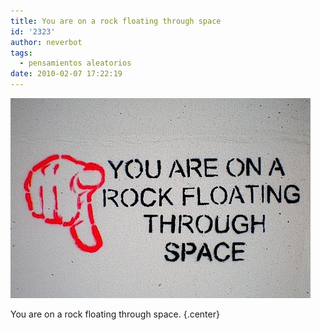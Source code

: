 ```yaml
---
title: You are on a rock floating through space
id: '2323'
author: neverbot
tags:
  - pensamientos aleatorios
date: 2010-02-07 17:22:19
---
```


![201002071721.jpg](./you-are-on-a-rock-floating-through-space/201002071721.jpg)  

You are on a rock floating through space. {.center}